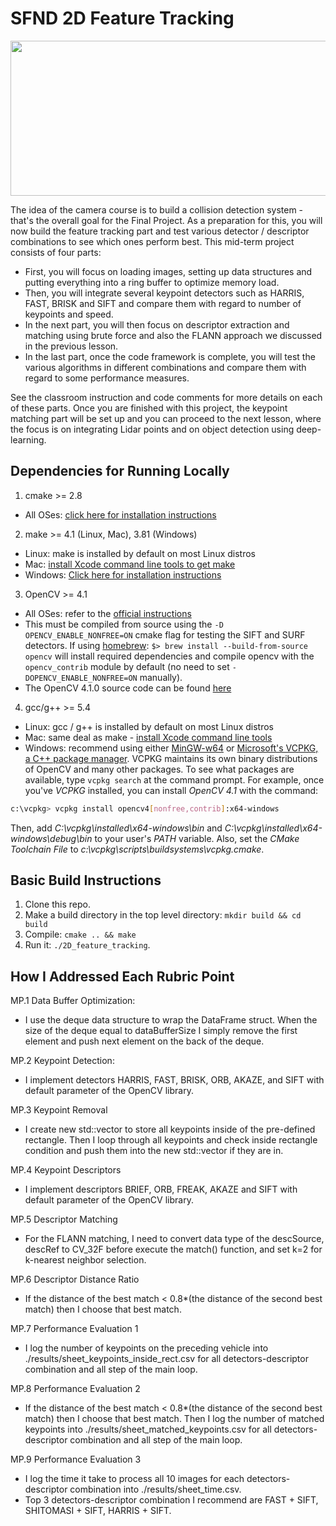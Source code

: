 # SFND 2D Feature Tracking

<img src="images/keypoints.png" width="820" height="248" />

The idea of the camera course is to build a collision detection system - that's the overall goal for the Final Project. As a preparation for this, you will now build the feature tracking part and test various detector / descriptor combinations to see which ones perform best. This mid-term project consists of four parts:

* First, you will focus on loading images, setting up data structures and putting everything into a ring buffer to optimize memory load. 
* Then, you will integrate several keypoint detectors such as HARRIS, FAST, BRISK and SIFT and compare them with regard to number of keypoints and speed. 
* In the next part, you will then focus on descriptor extraction and matching using brute force and also the FLANN approach we discussed in the previous lesson. 
* In the last part, once the code framework is complete, you will test the various algorithms in different combinations and compare them with regard to some performance measures. 

See the classroom instruction and code comments for more details on each of these parts. Once you are finished with this project, the keypoint matching part will be set up and you can proceed to the next lesson, where the focus is on integrating Lidar points and on object detection using deep-learning. 

## Dependencies for Running Locally
1. cmake >= 2.8
 * All OSes: [click here for installation instructions](https://cmake.org/install/)

2. make >= 4.1 (Linux, Mac), 3.81 (Windows)
 * Linux: make is installed by default on most Linux distros
 * Mac: [install Xcode command line tools to get make](https://developer.apple.com/xcode/features/)
 * Windows: [Click here for installation instructions](http://gnuwin32.sourceforge.net/packages/make.htm)

3. OpenCV >= 4.1
 * All OSes: refer to the [official instructions](https://docs.opencv.org/master/df/d65/tutorial_table_of_content_introduction.html)
 * This must be compiled from source using the `-D OPENCV_ENABLE_NONFREE=ON` cmake flag for testing the SIFT and SURF detectors. If using [homebrew](https://brew.sh/): `$> brew install --build-from-source opencv` will install required dependencies and compile opencv with the `opencv_contrib` module by default (no need to set `-DOPENCV_ENABLE_NONFREE=ON` manually). 
 * The OpenCV 4.1.0 source code can be found [here](https://github.com/opencv/opencv/tree/4.1.0)

4. gcc/g++ >= 5.4
  * Linux: gcc / g++ is installed by default on most Linux distros
  * Mac: same deal as make - [install Xcode command line tools](https://developer.apple.com/xcode/features/)
  * Windows: recommend using either [MinGW-w64](http://mingw-w64.org/doku.php/start) or [Microsoft's VCPKG, a C++ package manager](https://docs.microsoft.com/en-us/cpp/build/install-vcpkg?view=msvc-160&tabs=windows). VCPKG maintains its own binary distributions of OpenCV and many other packages. To see what packages are available, type `vcpkg search` at the command prompt. For example, once you've _VCPKG_ installed, you can install _OpenCV 4.1_ with the command:
```bash
c:\vcpkg> vcpkg install opencv4[nonfree,contrib]:x64-windows
```
Then, add *C:\vcpkg\installed\x64-windows\bin* and *C:\vcpkg\installed\x64-windows\debug\bin* to your user's _PATH_ variable. Also, set the _CMake Toolchain File_ to *c:\vcpkg\scripts\buildsystems\vcpkg.cmake*.


## Basic Build Instructions

1. Clone this repo.
2. Make a build directory in the top level directory: `mkdir build && cd build`
3. Compile: `cmake .. && make`
4. Run it: `./2D_feature_tracking`.

## How I Addressed Each Rubric Point

MP.1 Data Buffer Optimization:
  * I use the deque data structure to wrap the DataFrame struct. When the size of the deque equal to dataBufferSize I simply remove the first element and push next element on the back of the deque.

MP.2 Keypoint Detection:
  * I implement detectors HARRIS, FAST, BRISK, ORB, AKAZE, and SIFT with default parameter of the OpenCV library.

MP.3 Keypoint Removal
  * I create new std::vector to store all keypoints inside of the pre-defined rectangle. Then I loop through all keypoints and check inside rectangle condition and push them into the new std::vector if they are in.

MP.4 Keypoint Descriptors
  * I implement descriptors BRIEF, ORB, FREAK, AKAZE and SIFT with default parameter of the OpenCV library.

MP.5 Descriptor Matching
  * For the FLANN matching, I need to convert data type of the descSource, descRef to CV_32F before execute the match() function, and set k=2 for k-nearest neighbor selection.

MP.6 Descriptor Distance Ratio
  * If the distance of the best match < 0.8*(the distance of the second best match) then I choose that best match.

MP.7 Performance Evaluation 1
  * I log the number of keypoints on the preceding vehicle into ./results/sheet_keypoints_inside_rect.csv for all detectors-descriptor combination and all step of the main loop.

MP.8 Performance Evaluation 2
  * If the distance of the best match < 0.8*(the distance of the second best match) then I choose that best match. Then I log the number of matched keypoints into ./results/sheet_matched_keypoints.csv for all detectors-descriptor combination and all step of the main loop.

MP.9 Performance Evaluation 3
  * I log the time it take to process all 10 images for each detectors-descriptor combination into ./results/sheet_time.csv.
  * Top 3 detectors-descriptor combination I recommend are FAST + SIFT, SHITOMASI + SIFT, HARRIS + SIFT.